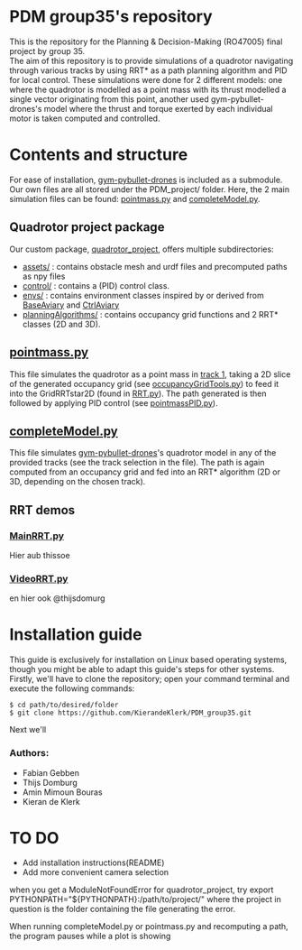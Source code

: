 # PDM group35's repository
This is the repository for the Planning & Decision-Making (RO47005) final project by group 35. </br>
The aim of this repository is to provide simulations of a quadrotor navigating through various tracks by using RRT* as a path planning algorithm and PID for local control. These simulations were done for 2 different models: one where the quadrotor is modelled as a point mass with its thrust modelled a single vector originating from this point, another used gym-pybullet-drones's model where the thrust and torque exerted by each individual motor is taken computed and controlled.

# Contents and structure
For ease of installation, [gym-pybullet-drones](https://github.com/utiasDSL/gym-pybullet-drones.git) is included as a submodule. </br>
Our own files are all stored under the PDM_project/ folder. Here, the 2 main simulation files can be found: [pointmass.py](PDM_project/pointmass.py) and [completeModel.py](PDM_project/completeModel.py). 
## Quadrotor project package
Our custom package, [quadrotor_project](PDM_project/quadrotor_project/), offers multiple subdirectories:
- [assets/](PDM_project/quadrotor_project/assets/) : contains obstacle mesh and urdf files and precomputed paths as npy files
- [control/](PDM_project/quadrotor_project/control/) : contains a (PID) control class.
- [envs/](PDM_project/quadrotor_project/envs/) : contains environment classes inspired by or derived from [BaseAviary](gym-pybullet-drones/gym_pybullet_drones/envs/BaseAviary.py) and [CtrlAviary](gym-pybullet-drones/gym_pybullet_drones/envs/CtrlAviary.py)
- [planningAlgorithms/](PDM_project/quadrotor_project/planningAlgorithms/) : contains occupancy grid functions and 2 RRT* classes (2D and 3D). 

## [pointmass.py](PDM_project/pointmass.py)
This file simulates the quadrotor as a point mass in [track 1](PDM_project/quadrotor_project/assets/track1.urdf), taking a 2D slice of the generated occupancy grid (see [occupancyGridTools.py](PDM_project/quadrotor_project/planningAlgorithms/occupancyGridTools.py)) to feed it into the GridRRTstar2D (found in [RRT.py](PDM_project/quadrotor_project/planningAlgorithms/RRT.py)). The path generated is then followed by applying PID control (see [pointmassPID.py](PDM_project/quadrotor_project/control/pointmassPID.py)).

## [completeModel.py](PDM_project/completeModel.py)
This file simulates [gym-pybullet-drones](https://github.com/utiasDSL/gym-pybullet-drones.git)'s quadrotor model in any of the provided tracks (see the track selection in the file). The path is again computed from an occupancy grid and fed into an RRT* algorithm (2D or 3D, depending on the chosen track).

## RRT demos
### [MainRRT.py](PDM_project/RRT/MainRRT.py)
Hier aub thissoe
### [VideoRRT.py](PDM_project/RRT//VideoRRT.py)
en hier ook @thijsdomurg

# Installation guide
This guide is exclusively for installation on Linux based operating systems, though you might be able to adapt this guide's steps for other systems.</br>
Firstly, we'll have to clone the repository; open your command terminal and execute the following commands:</br>
```
$ cd path/to/desired/folder
$ git clone https://github.com/KierandeKlerk/PDM_group35.git
```
Next we'll 


### Authors:
 - Fabian Gebben 
 - Thijs Domburg
 - Amin Mimoun Bouras
 - Kieran de Klerk





# TO DO
- Add installation instructions(README)
- Add more convenient camera selection

when you get a ModuleNotFoundError for quadrotor_project, try export PYTHONPATH="${PYTHONPATH}:/path/to/project/" where the project in question is the folder containing the file generating the error.

When running completeModel.py or pointmass.py and recomputing a path, the program pauses while a plot is showing

